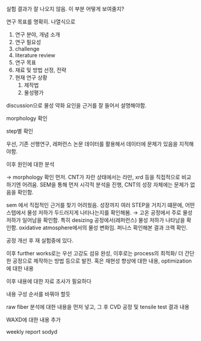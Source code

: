   

실험 결과가 잘 나오지 않음. 이 부분 어떻게 보여줄지?

  

연구 목표를 명확히. 나열식으로

1. 연구 분야, 개념 소개
2. 연구 필요성
3. challenge
4. literature review
5. 연구 목표
6. 재료 및 방법 선정, 전략
7. 현재 연구 상황
    1. 제작법
    2. 물성평가

  

  

discussion으로 물성 약화 요인을 근거를 잘 들어서 설명해야함.

morphology 확인

step별 확인

우선, 기존 선행연구, 레퍼런스 논문 데이터를 활용해서 데이터에 문제가 있음을 지적해야함.

이후 원인에 대한 분석

→ morphology 확인 먼저. CNT가 자란 상태에서는 라만, xrd 등을 직접적으로 비교하기엔 어려움. SEM을 통해 먼저 시각적 분석을 진행, CNT의 성장 자체에는 문제가 없음을 확인함.

sem 에서 직접적인 근거를 찾기 어려웠음. 성장까지 여러 STEP을 거치기 떄문에, 어떤 스텝에서 물성 저하가 두드러지게 나타나는지를 확인해봄. → 고온 공정에서 주로 물성 저하가 일어남을 확인함. 특히 desizing 공정에서(레퍼런스) 물성 저하가 나타남을 확인함. oxidative atmosphere에서의 물성 변화임. 퍼니스 확인해본 결과 크랙 확인.

공정 개선 후 재 실험중에 있다.

  

이후 further works로는 우선 고강도 섬유 완성, 이후로는 process의 최적화/ 더 간단한 공정으로 제작하는 방법 등으로 발전. 혹은 재현성 향상에 대한 내용, optimization에 대한 내용

  

  

이후 내용에 대한 자료 조사가 필요하다

  

내용 구성 순서를 바꿔야 할듯

raw fiber 분석에 대한 내용을 먼저 넣고, 그 후 CVD 공정 및 tensile test 결과 내용

WAXD에 대한 내용 추가

  

  

weekly report sodyd